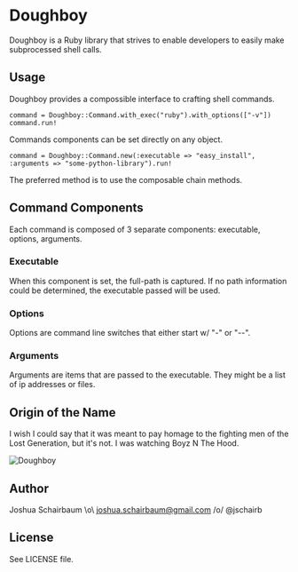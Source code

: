 Doughboy
========

Doughboy is a Ruby library that strives to enable developers to easily make subprocessed shell calls. 

Usage
--------

Doughboy provides a compossible interface to crafting shell commands.

    command = Doughboy::Command.with_exec("ruby").with_options(["-v"])
    command.run!

Commands components can be set directly on any object.

    command = Doughboy::Command.new(:executable => "easy_install", :arguments => "some-python-library").run!

The preferred method is to use the composable chain methods.

Command Components
------------------

Each command is composed of 3 separate components: executable, options, arguments.

### Executable

When this component is set, the full-path is captured. If no path information could be determined, the executable passed will be used.

### Options

Options are command line switches that either start w/ "-" or "--". 

### Arguments

Arguments are items that are passed to the executable. They might be a list of ip addresses or files.

Origin of the Name
------------------

I wish I could say that it was meant to pay homage to the fighting men of the Lost Generation, but it's not. I was watching Boyz N The Hood. 

![Doughboy](http://2.bp.blogspot.com/_xdN0QQwsP1A/TDhzYsJhkpI/AAAAAAAAJZk/yjqX6ZNF1t8/s400/boyz_n_the_hood_xlg+ICE+Cube+crop.jpg)

Author
------

Joshua Schairbaum \o\ joshua.schairbaum@gmail.com /o/ @jschairb 

License
-------

See LICENSE file.